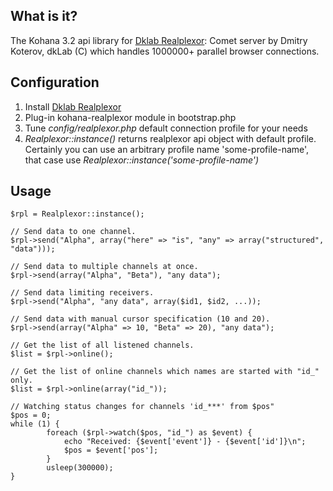 ## What is it?
The Kohana 3.2 api library for [Dklab Realplexor](https://github.com/DmitryKoterov/dklab_realplexor): Comet server by Dmitry Koterov, dkLab (C) which handles 1000000+ parallel browser connections.

## Configuration
 1. Install [Dklab Realplexor](https://github.com/DmitryKoterov/dklab_realplexor)
 1. Plug-in kohana-realplexor module in bootstrap.php
 2. Tune *config/realplexor.php* default connection profile for your needs
 3. *Realplexor::instance()* returns realplexor api object with default profile. Certainly you can use an arbitrary profile name 'some-profile-name', that case use *Realplexor::instance('some-profile-name')*

## Usage
	$rpl = Realplexor::instance();

	// Send data to one channel.
	$rpl->send("Alpha", array("here" => "is", "any" => array("structured", "data")));

	// Send data to multiple channels at once.
	$rpl->send(array("Alpha", "Beta"), "any data");

	// Send data limiting receivers.
	$rpl->send("Alpha", "any data", array($id1, $id2, ...));

	// Send data with manual cursor specification (10 and 20).
	$rpl->send(array("Alpha" => 10, "Beta" => 20), "any data");

	// Get the list of all listened channels.
	$list = $rpl->online();

	// Get the list of online channels which names are started with "id_" only.
	$list = $rpl->online(array("id_"));

	// Watching status changes for channels 'id_***' from $pos"
	$pos = 0;
	while (1) {
    		foreach ($rpl->watch($pos, "id_") as $event) {
        		echo "Received: {$event['event']} - {$event['id']}\n";
        		$pos = $event['pos'];
    		}
    		usleep(300000);
	}
